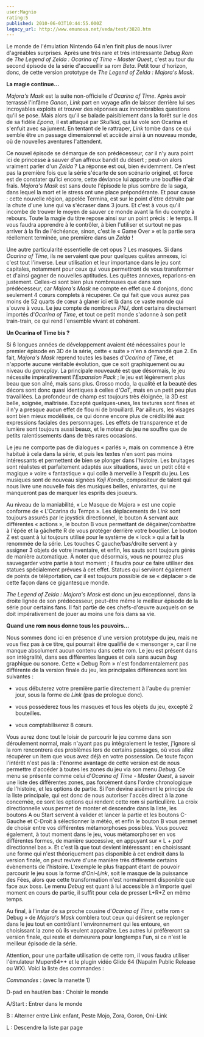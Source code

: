 ```yaml
---
user:Magnio
rating:5
published: 2010-06-03T10:44:55.000Z
legacy_url: http://www.emunova.net/veda/test/3828.htm
---
```

Le monde de l'émulation Nintendo 64 n'en finit plus de nous livrer d'agréables surprises. Après une très rare et très intéressante _Debug Rom_ de _The Legend of Zelda : Ocarina of Time - Master Quest_, c'est au tour du second épisode de la série d'accueillir sa rom _Beta_. Petit tour d'horizon, donc, de cette version prototype de _The Legend of Zelda : Majora's Mask_.  

  

**La magie continue...**  

  

_Majora's Mask_ est la suite non-officielle d'_Ocarina of Time_. Après avoir terrassé l'infâme _Ganon_, _Link_ part en voyage afin de laisser derrière lui ses incroyables exploits et trouver des réponses aux innombrables questions qu'il se pose. Mais alors qu'il se balade paisiblement dans la forêt sur le dos de sa fidèle _Epona_, il est attaqué par _Skullkid_, qui lui vole son Ocarina et s'enfuit avec sa jument. En tentant de le rattraper, _Link_ tombe dans ce qui semble être un passage dimensionnel et accède ainsi à un nouveau monde, où de nouvelles aventures l'attendent.  

Ce nouvel épisode se démarque de son prédécesseur, car il n'y aura point ici de princesse à sauver d'un affreux bandit du désert ; peut-on alors vraiment parler d'un _Zelda_ ? La réponse est oui, bien évidemment. Ce n'est pas la première fois que la série s'écarte de son scénario originel, et force est de constater qu'ici encore, cette déviance lui apporte une bouffée d'air frais. _Majora's Mask_ est sans doute l'épisode le plus sombre de la saga, dans lequel la mort et le stress ont une place prépondérante. Et pour cause : cette nouvelle région, appelée Termina, est sur le point d'être détruite par la chute d'une lune qui va s'écraser dans 3 jours. Et c'est à vous qu'il incombe de trouver le moyen de sauver ce monde avant la fin du compte à rebours. Toute la magie du titre repose ainsi sur un point précis : le temps. Il vous faudra apprendre à le contrôler, à bien l'utiliser et surtout ne pas arriver à la fin de l'échéance, sinon, c'est le « Game Over » et la partie sera réellement terminée, une première dans un _Zelda_ !  

Une autre particularité essentielle de cet opus ? Les masques. Si dans _Ocarina of Time_, ils ne servaient que pour quelques quêtes annexes, ici c'est tout l'inverse. Leur utilisation et leur importance dans le jeu sont capitales, notamment pour ceux qui vous permettront de vous transformer et d'ainsi gagner de nouvelles aptitudes. Les quêtes annexes, reparlons-en justement. Celles-ci sont bien plus nombreuses que dans son prédécesseur, car _Majora's Mask_ ne compte en effet que 4 donjons, donc seulement 4 cœurs complets à récupérer. Ce qui fait que vous aurez pas moins de 52 quarts de cœur à glaner ici et là dans ce vaste monde qui s'ouvre à vous. Le jeu compte de nombreux _PNJ_, dont certains directement importés d'_Ocarina of Time_, et tout ce petit monde s'adonne à son petit train-train, ce qui rend l'ensemble vivant et cohérent.  

  

**Un Ocarina of Time bis ?**  

  

Si 6 longues années de développement avaient été nécessaires pour le premier épisode en 3D de la série, cette « suite » n'en a demandé que 2\. En fait, _Majora's Mask_ reprend toutes les bases d'_Ocarina of Time_, et n'apporte aucune véritable évolution, que ce soit graphiquement ou au niveau du _gameplay_. La principale nouveauté est que désormais, le jeu nécessite impérativement l'_Expansion Pack_ ; le jeu est légèrement plus beau que son aîné, mais sans plus. Grosso modo, la qualité et la beauté des décors sont donc quasi identiques à celles d'_OoT_, mais en un petit peu plus travaillées. La profondeur de champ est toujours très éloignée, la 3D est belle, soignée, maîtrisée. Excepté quelques-unes, les textures sont fines et il n'y a presque aucun effet de flou ni de brouillard. Par ailleurs, les visages sont bien mieux modélisés, ce qui donne encore plus de crédibilité aux expressions faciales des personnages. Les effets de transparence et de lumière sont toujours aussi beaux, et le moteur du jeu ne souffre que de petits ralentissements dans de très rares occasions.  

Le jeu ne comporte pas de dialogues « parlés », mais on commence à être habitué à cela dans la série, et puis les textes n'en sont pas moins intéressants et permettent de bien se plonger dans l'histoire. Les bruitages sont réalistes et parfaitement adaptés aux situations, avec un petit côté « magique » voire « fantastique » qui colle à merveille à l'esprit du jeu. Les musiques sont de nouveau signées _Koji Kondo_, compositeur de talent qui nous livre une nouvelle fois des musiques belles, enivrantes, qui ne manqueront pas de marquer les esprits des joueurs.  

Au niveau de la maniabilité, « Le Masque de Majora » est une copie conforme de « L'Ocarina du Temps ». Les déplacements de _Link_ sont toujours assurés par le joystick directionnel, le bouton A servant aux différentes « actions », le bouton B vous permettant de dégainer/combattre à l'épée et la gâchette R de vous protéger derrière votre bouclier. Le bouton Z est quant à lui toujours utilisé pour le système de « lock » qui a fait la renommée de la série. Les touches C gauche/bas/droite servent à y assigner 3 objets de votre inventaire, et enfin, les sauts sont toujours gérés de manière automatique. À noter que désormais, vous ne pourrez plus sauvegarder votre partie à tout moment ; il faudra pour ce faire utiliser des statues spécialement prévues à cet effet. Statues qui serviront également de points de téléportation, car il est toujours possible de se « déplacer » de cette façon dans ce gigantesque monde.  

  

_The Legend of Zelda : Majora's Mask_ est donc un jeu exceptionnel, dans la droite lignée de son prédécesseur, peut-être même le meilleur épisode de la série pour certains fans. Il fait partie de ces chefs-d'œuvre auxquels on se doit impérativement de jouer au moins une fois dans sa vie.  

  

**Quand une rom nous donne tous les pouvoirs...**  

  

Nous sommes donc ici en présence d'une version prototype du jeu, mais ne vous fiez pas à ce titre, qui pourrait être qualifié de « mensonger », car il ne manque absolument aucun contenu dans cette rom. Le jeu est présent dans son intégralité, dans ses différentes langues et cela sans aucun _bug_ graphique ou sonore. Cette « Debug Rom » n'est fondamentalement pas différente de la version finale du jeu, les principales différences sont les suivantes :  

- vous débuterez votre première partie directement à l'aube du premier jour, sous la forme de _Link_ (pas de prologue donc).  

- vous posséderez tous les masques et tous les objets du jeu, excepté 2 bouteilles.  

- vous comptabiliserez 8 cœurs.  

Vous aurez donc tout le loisir de parcourir le jeu comme dans son déroulement normal, mais n'ayant pas pu intégralement le tester, j'ignore si la rom rencontrera des problèmes lors de certains passages, où vous allez récupérer un item que vous avez déjà en votre possession. De toute façon l'intérêt n'est pas là : l'énorme avantage de cette version est de nous permettre d'accéder à toutes les zones du jeu via son menu _Debug_. Ce menu se présente comme celui d'_Ocarina of Time - Master Quest_, à savoir une liste des différentes zones, pas forcément dans l'ordre chronologique de l'histoire, et les options de partie. Si l'on devine aisément le principe de la liste principale, qui est donc de nous autoriser l'accès direct à la zone concernée, ce sont les options qui rendent cette rom si particulière. La croix directionnelle vous permet de monter et descendre dans la liste, les boutons A ou Start servent à valider et lancer la partie et les boutons C-Gauche et C-Droit à sélectionner la météo, et enfin le bouton B vous permet de choisir entre vos différentes métamorphoses possibles. Vous pouvez également, à tout moment dans le jeu, vous métamorphoser en vos différentes formes, de manière successive, en appuyant sur « L + _pad_ directionnel bas ». Et c'est là que tout devient intéressant : en choisissant une forme qui n'est théoriquement pas disponible à cet endroit dans la version finale, on peut revivre d'une manière très différente certains évènements de l'histoire. L'exemple le plus frappant étant de pouvoir parcourir le jeu sous la forme d'_Oni-Link_, soit le masque de la puissance des Fées, alors que cette transformation n'est normalement disponible que face aux boss. Le menu _Debug_ est quant à lui accessible à n'importe quel moment en cours de partie, il suffit pour cela de presser L+R+Z en même temps.  

  

Au final, à l'instar de sa proche cousine d'_Ocarina of Time_, cette rom « Debug » de _Majora's Mask_ comblera tout ceux qui désirent se replonger dans le jeu tout en contrôlant l'environnement qui les entoure, en choisissant la zone où ils veulent apparaître. Les autres lui préfèreront sa version finale, qui reste et demeurera pour longtemps l'un, si ce n'est le meilleur épisode de la série.  

  

Attention, pour une parfaite utilisation de cette rom, il vous faudra utiliser l'émulateur Mupen64++ et le plugin vidéo Glide 64 (Napalm Public Release ou WX). Voici la liste des commandes :  

  

_Commandes_ : (avec la manette 1)  

D-pad en haut/en bas : Choisir le monde  

A/Start : Entrer dans le monde  

B : Alterner entre Link enfant, Peste Mojo, Zora, Goron, Oni-Link  

L : Descendre la liste par page